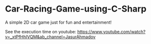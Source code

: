 # Car-Racing-Game-using-C-Sharp
A simple 2D car game just for fun and entertainment!

See the execution time on youtube:
https://www.youtube.com/watch?v=_xtPfHhIVQM&ab_channel=JasurAhmadov
